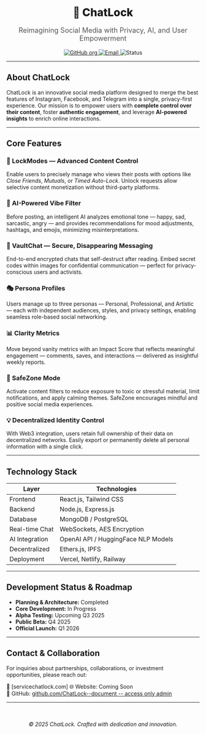 <!-- ChatLock GitHub Profile README -->

<h1 align="center" style="font-weight: 800;">🚀 ChatLock</h1>
<p align="center" style="font-size: 18px; color: #555;">
  Reimagining Social Media with Privacy, AI, and User Empowerment
</p>

<p align="center">
  <a href="https://github.com/ChatLock" target="_blank">
    <img alt="GitHub org" src="https://img.shields.io/badge/GitHub-ChatLock-181717?logo=github&logoColor=white" />
  </a>
  <a href="mailto:team@chatlock.app">
    <img alt="Email" src="https://img.shields.io/badge/Email-team@chatlock.app-D14836?logo=gmail&logoColor=white" />
  </a>
  <img alt="Status" src="https://img.shields.io/badge/Status-In%20Development-yellow" />
</p>

---

## About ChatLock

ChatLock is an innovative social media platform designed to merge the best features of Instagram, Facebook, and Telegram into a single, privacy-first experience. Our mission is to empower users with **complete control over their content**, foster **authentic engagement**, and leverage **AI-powered insights** to enrich online interactions.

---

## Core Features

### 🔐 LockModes — Advanced Content Control  
Enable users to precisely manage who views their posts with options like *Close Friends*, *Mutuals*, or *Timed Auto-Lock*. Unlock requests allow selective content monetization without third-party platforms.

### 🧠 AI-Powered Vibe Filter  
Before posting, an intelligent AI analyzes emotional tone — happy, sad, sarcastic, angry — and provides recommendations for mood adjustments, hashtags, and emojis, minimizing misinterpretations.

### 💬 VaultChat — Secure, Disappearing Messaging  
End-to-end encrypted chats that self-destruct after reading. Embed secret codes within images for confidential communication — perfect for privacy-conscious users and activists.

### 🎭 Persona Profiles  
Users manage up to three personas — Personal, Professional, and Artistic — each with independent audiences, styles, and privacy settings, enabling seamless role-based social networking.

### 📊 Clarity Metrics  
Move beyond vanity metrics with an Impact Score that reflects meaningful engagement — comments, saves, and interactions — delivered as insightful weekly reports.

### 🧘 SafeZone Mode  
Activate content filters to reduce exposure to toxic or stressful material, limit notifications, and apply calming themes. SafeZone encourages mindful and positive social media experiences.

### 💡 Decentralized Identity Control  
With Web3 integration, users retain full ownership of their data on decentralized networks. Easily export or permanently delete all personal information with a single click.

---

## Technology Stack

| Layer          | Technologies                               |
| -------------- | ------------------------------------------ |
| Frontend       | React.js, Tailwind CSS                     |
| Backend        | Node.js, Express.js                        |
| Database       | MongoDB / PostgreSQL                       |
| Real-time Chat | WebSockets, AES Encryption                 |
| AI Integration | OpenAI API / HuggingFace NLP Models        |
| Decentralized  | Ethers.js, IPFS                            |
| Deployment     | Vercel, Netlify, Railway                   |

---

## Development Status & Roadmap

- **Planning & Architecture:** Completed  
- **Core Development:** In Progress  
- **Alpha Testing:** Upcoming Q3 2025  
- **Public Beta:** Q4 2025  
- **Official Launch:** Q1 2026  

---

## Contact & Collaboration

For inquiries about partnerships, collaborations, or investment opportunities, please reach out:

📧 [servicechatlock.com]
🌐 Website: Coming Soon  
🐙 GitHub: [github.com/ChatLock--document -- access only admin](https://chatlock-documentation.onrender.com/)

---

<p align="center" style="margin-top: 3rem;">
  <em>© 2025 ChatLock. Crafted with dedication and innovation.</em>
</p>
